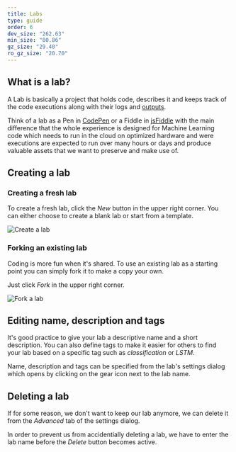 ```yaml
---
title: Labs
type: guide
order: 6
dev_size: "262.63"
min_size: "80.86"
gz_size: "29.40"
ro_gz_size: "20.70"
---
```


## What is a lab?

A Lab is basically a project that holds code, describes it and keeps track of the code executions along with their logs and [outputs](output.html).

Think of a lab as a Pen in [CodePen](https://codepen.io/) or a Fiddle in [jsFiddle](https://jsfiddle.net/) with the main difference that the whole experience is designed for Machine Learning code which needs to run in the cloud on optimized hardware and were executions are expected to run over many hours or days and produce valuable assets that we want to preserve and make use of.

## Creating a lab

### Creating a fresh lab

To create a fresh lab, click the *New* button in the upper right corner. You can either choose to create a blank lab or start from a template.

![Create a lab](labs/create_lab.png)

### Forking an existing lab

Coding is more fun when it's shared. To use an existing lab as a starting point you can simply fork it to make a copy your own.

Just click *Fork* in the upper right corner.

![Fork a lab](labs/fork_lab.png)

## Editing name, description and tags

It's good practice to give your lab a descriptive name and a short description. You can also define tags to make it easier for others to find your lab based on a specific tag such as *classification* or *LSTM*.

Name, description and tags can be specified from the lab's settings dialog which opens by clicking on the gear icon next to the lab name.

## Deleting a lab

If for some reason, we don't want to keep our lab anymore, we can delete it from the *Advanced* tab of the settings dialog.

In order to prevent us from accidentially deleting a lab, we have to enter the lab name before the *Delete* button becomes active.
